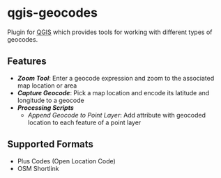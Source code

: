 # qgis-geocodes
Plugin for [QGIS](https://github.com/qgis/QGIS) which provides tools for working with different types of geocodes.

## Features

- ___Zoom Tool___: Enter a geocode expression and zoom to the associated map location or area
- ___Capture Geocode___: Pick a map location and encode its latitude and longitude to a geocode 
- ___Processing Scripts___
    - _Append Geocode to Point Layer_: Add attribute with geocoded location to each feature of a point layer 

## Supported Formats

- Plus Codes (Open Location Code)
- OSM Shortlink 
